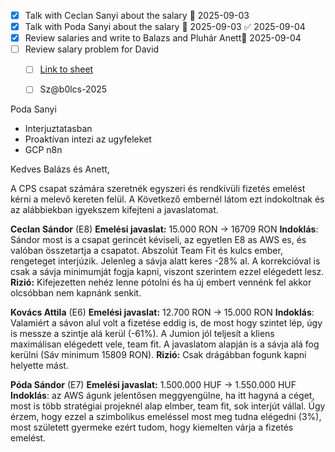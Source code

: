 - [x] Talk with Ceclan Sanyi about the salary 📅 2025-09-03
- [x] Talk with Poda Sanyi about the salary 📅 2025-09-03 ✅ 2025-09-04
- [x] Review salaries and write to Balazs and Pluhár Anett📅 2025-09-04
- [ ] Review salary problem for David 
	- [ ] [Link to sheet ](https://sonrisakft.sharepoint.com/:x:/r/sites/resource_management/_layouts/15/Doc.aspx?sourcedoc=%7BE7279FCA-2B3C-4141-AE9D-628A32D7CEB4%7D&file=SALARY_PLANNING_2025_PROM_DEVOPS.xlsx&fromShare=true&action=default&mobileredirect=true)
	- [ ] Sz@b0lcs-2025









Poda Sanyi
- Interjuztatasban
- Proaktívan intezi az ugyfeleket
- GCP n8n



Kedves Balázs és Anett, 

A CPS csapat számára szeretnék egyszeri és rendkívüli fizetés emelést kérni a melevő kereten felül. A Következő embernél látom ezt indokoltnak és az alábbiekban igyekszem kifejteni a javaslatomat.


**Ceclan Sándor** (E8)
**Emelési javaslat:** 15.000 RON -> 16709 RON
**Indoklás**: Sándor most is a csapat gerincét kéviseli, az egyetlen E8 as AWS es, és valóban összetartja a csapatot. Abszolút Team Fit és kulcs ember, rengeteget interjúzik.
Jelenleg a sávja alatt keres -28% al. A korrekcióval is csak a sávja minimumját fogja kapni, viszont szerintem ezzel elégedett lesz.
**Rizió:** Kifejezetten nehéz lenne pótolni és ha új embert vennénk fel akkor olcsóbban nem kapnánk senkit.

**Kovács Attila** (E6) 
**Emelési javaslat:** 12.700 RON -> 15.000 RON 
**Indoklás**: Valamiért a sávon alul volt a fizetése eddig is, de most hogy szintet lép, úgy is messze a szintje alá kerül (-61%). A Jumion jól teljesít a kliens maximálisan elégedett vele, team fit. A javaslatom alapján is a sávja alá fog kerülni (Sáv minimum 15809 RON).
**Rizió:** Csak drágábban fogunk kapni helyette mást. 

**Póda Sándor** (E7)
**Emelési javaslat:** 1.500.000 HUF -> 1.550.000 HUF
**Indoklás**: az AWS águnk jelentősen meggyengülne, ha itt hagyná a céget, most is több stratégiai projeknél alap elmber, team fit, sok interjút vállal. Úgy érzem, hogy ezzel a szimbolikus emeléssel most meg tudna elégedni (3%), most született gyermeke ezért tudom, hogy kiemelten várja a fizetés emelést.



